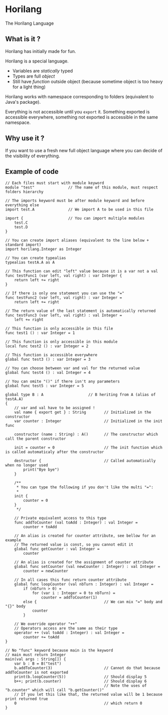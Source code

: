# Horilang
The Horilang Language

## What is it ?

Horilang has initially made for fun.

Horilang is a special language.
 - Variables are _statically_ typed
 - Types are full _object_
 - Still have _function_ outside object (because sometime object is too heavy for a light thing)
 
Horilang works with namespace corresponding to folders (equivalent to Java's package).

Everything is not accessible until you ``export`` it. Something exported is accessible everywhere, something not exported is accessible in the same namespace. 


## Why use it ?

If you want to use a fresh new full object language where you can decide of the visibility of everything.

## Example of code

```horilang
// Each files must start with module keyword
module "test"               // The name of this module, must respect folders hierarchy

// The imports keyword must be after module keyword and before everything else
import test.A               // We import A to be used in this file

import {                    // You can import multiple modules
    test.C
    test.D
}

// You can create import aliases (equivalent to the line below + standard import)
import horilang.Integer as Integer 

// You can create typealias
typealias testA.A as A

// This function can edit "left" value because it is a var not a val
func testFunc1 (var left, val right) : var Integer {
    return left += right
}

// If there is only one statement you can use the "="
func testFunc2 (var left, val right) : var Integer =
    return left += right
    
// The return value of the last statement is automatically returned
func testFunc3 (var left, val right) : val Integer =
    left += right

// This function is only accessible in this file
func test1 () : var Integer = 1

// This function is only accessible in this module
local func test2 () : var Integer = 2

// This function is accessible everywhere
global func test3 () : var Integer = 3

// You can choose between var and val for the returned value
global func test4 () : val Integer = 4

// You can omite "()" if there isn't any parameters
global func test5 : var Integer = 5

global type B : A                    // B heriting from A (alias of testA.A)
{
    // var and val have to be assigned !
    val name { export get } : String        // Initialized in the constructor
    var counter : Integer                   // Initialized in the init func
    
    constructor (name : String) : A()       // The constructor which call the parent constructor
    
    init = counter = 0                      // The init function which is called automaticaly after the constructor
    
    destructor {                            // Called automatically when no longer used
        print("Bye bye")
    }
    
    /**
     * You can type the following if you don't like the multi "=":
     *
    init {
        counter = 0
    }
     */
    
    // Private equivalent access to this type
    func addToCounter (val toAdd : Integer) : val Integer =
        counter + toAdd
        
    // An alias is created for counter attribute, see bellow for an example
    // The returned value is const, so you cannot edit it
    global func getCounter : val Integer =
        counter
   
    // An alias is created for the assignment of counter attribute
    global func setCounter (val newCounter : Integer) : val Integer =
        counter = newCounter
        
    // In all cases this func return counter attribute
    global func loopCounter (val nbTurn : Integer) : val Integer =
        if (nbTurn > 0) =
            for (var i : Integer = 0 to nbTurn) =
                counter = addToCounter(1)
        else {                              // We can mix "=" body and "{}" body
            counter
        }
    
    // We override operator "++"
    // Operators access are the same as their type
    operator ++ (val toAdd : Integer) : val Integer =
        counter += toAdd
}

// No "func" keyword because main is the keyword
// main must return Integer
main(val args : String[]) {
    var b : B = B("test")
    b.addToCounter(3)                       // Cannot do that because addToCounter is not exported
    print(b.loopCounter(5))                 // Should display 5
    b++; print(b.counter)                   // Should display 6
                                            // Note the uses of "b.counter" which will call "b.getCounter()"
    // If you let this like that, the returned value will be 1 because print returned true
    0                                       // which return 0
}
```